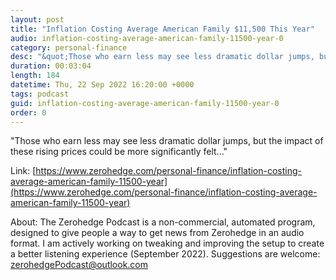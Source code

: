 ```yaml
---
layout: post
title: "Inflation Costing Average American Family $11,500 This Year"
audio: inflation-costing-average-american-family-11500-year-0
category: personal-finance
desc: "&quot;Those who earn less may see less dramatic dollar jumps, but the impact of these rising prices could be more significantly felt...&quot;"
duration: 00:03:04
length: 184
datetime: Thu, 22 Sep 2022 16:20:00 +0000
tags: podcast
guid: inflation-costing-average-american-family-11500-year-0
order: 0
---
```

&quot;Those who earn less may see less dramatic dollar jumps, but the impact of these rising prices could be more significantly felt...&quot;

Link: [https://www.zerohedge.com/personal-finance/inflation-costing-average-american-family-11500-year](https://www.zerohedge.com/personal-finance/inflation-costing-average-american-family-11500-year)

About: The Zerohedge Podcast is a non-commercial, automated program, designed to give people a way to get news from Zerohedge in an audio format.  I am actively working on tweaking and improving the setup to create a better listening experience (September 2022).  Suggestions are welcome: [zerohedgePodcast@outlook.com](mailto:zerohedgePodcast@outlook.com)